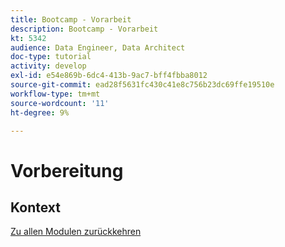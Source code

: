 ```yaml
---
title: Bootcamp - Vorarbeit
description: Bootcamp - Vorarbeit
kt: 5342
audience: Data Engineer, Data Architect
doc-type: tutorial
activity: develop
exl-id: e54e869b-6dc4-413b-9ac7-bff4fbba8012
source-git-commit: ead28f5631fc430c41e8c756b23dc69ffe19510e
workflow-type: tm+mt
source-wordcount: '11'
ht-degree: 9%

---
```


# Vorbereitung

## Kontext


[Zu allen Modulen zurückkehren](./overview.md)
